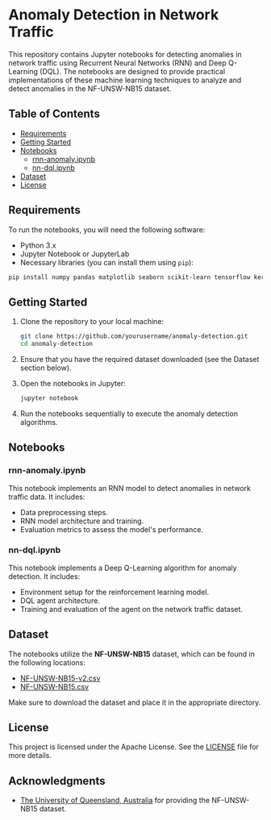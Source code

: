 # Anomaly Detection in Network Traffic

This repository contains Jupyter notebooks for detecting anomalies in network traffic using Recurrent Neural Networks (RNN) and Deep Q-Learning (DQL). The notebooks are designed to provide practical implementations of these machine learning techniques to analyze and detect anomalies in the NF-UNSW-NB15 dataset.

## Table of Contents

- [Requirements](#requirements)
- [Getting Started](#getting-started)
- [Notebooks](#notebooks)
  - [rnn-anomaly.ipynb](#rnn-anomalyipynb)
  - [nn-dql.ipynb](#nn-dqlipynb)
- [Dataset](#dataset)
- [License](#license)

## Requirements

To run the notebooks, you will need the following software:

- Python 3.x
- Jupyter Notebook or JupyterLab
- Necessary libraries (you can install them using `pip`):

```bash
pip install numpy pandas matplotlib seaborn scikit-learn tensorflow keras
```

## Getting Started

1. Clone the repository to your local machine:

   ```bash
   git clone https://github.com/yourusername/anomaly-detection.git
   cd anomaly-detection
   ```

2. Ensure that you have the required dataset downloaded (see the Dataset section below).

3. Open the notebooks in Jupyter:

   ```bash
   jupyter notebook
   ```

4. Run the notebooks sequentially to execute the anomaly detection algorithms.

## Notebooks

### rnn-anomaly.ipynb

This notebook implements an RNN model to detect anomalies in network traffic data. It includes:

- Data preprocessing steps.
- RNN model architecture and training.
- Evaluation metrics to assess the model's performance.

### nn-dql.ipynb

This notebook implements a Deep Q-Learning algorithm for anomaly detection. It includes:

- Environment setup for the reinforcement learning model.
- DQL agent architecture.
- Training and evaluation of the agent on the network traffic dataset.

## Dataset

The notebooks utilize the **NF-UNSW-NB15** dataset, which can be found in the following locations:

- [NF-UNSW-NB15-v2.csv]([https://kaggle.com/datasets/yourdatasetlink1](https://staff.itee.uq.edu.au/marius/NIDS_datasets/#RA1))
- [NF-UNSW-NB15.csv]([https://kaggle.com/datasets/yourdatasetlink2](https://staff.itee.uq.edu.au/marius/NIDS_datasets/#RA1))

Make sure to download the dataset and place it in the appropriate directory.

## License

This project is licensed under the Apache License. See the [LICENSE](LICENSE) file for more details.

## Acknowledgments

- [The University of Queensland, Australia](https://staff.itee.uq.edu.au/marius/NIDS_datasets/#RA1) for providing the NF-UNSW-NB15 dataset.

